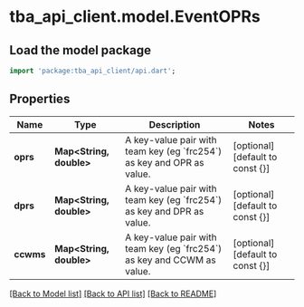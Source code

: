 # tba_api_client.model.EventOPRs

## Load the model package
```dart
import 'package:tba_api_client/api.dart';
```

## Properties
Name | Type | Description | Notes
------------ | ------------- | ------------- | -------------
**oprs** | **Map&lt;String, double&gt;** | A key-value pair with team key (eg &#x60;frc254&#x60;) as key and OPR as value. | [optional] [default to const {}]
**dprs** | **Map&lt;String, double&gt;** | A key-value pair with team key (eg &#x60;frc254&#x60;) as key and DPR as value. | [optional] [default to const {}]
**ccwms** | **Map&lt;String, double&gt;** | A key-value pair with team key (eg &#x60;frc254&#x60;) as key and CCWM as value. | [optional] [default to const {}]

[[Back to Model list]](../README.md#documentation-for-models) [[Back to API list]](../README.md#documentation-for-api-endpoints) [[Back to README]](../README.md)


